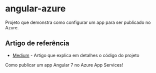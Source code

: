 # angular-azure
Projeto que demonstra como configurar um app para ser publicado no Azure.

## Artigo de referência
 * [Medium](https://medium.com/@erikthiago/como-publicar-app-angular-no-azure-f2323b81fb48) - Artigo que explica em detalhes o código do projeto

Como publicar um app Angular 7 no Azure App Services!
